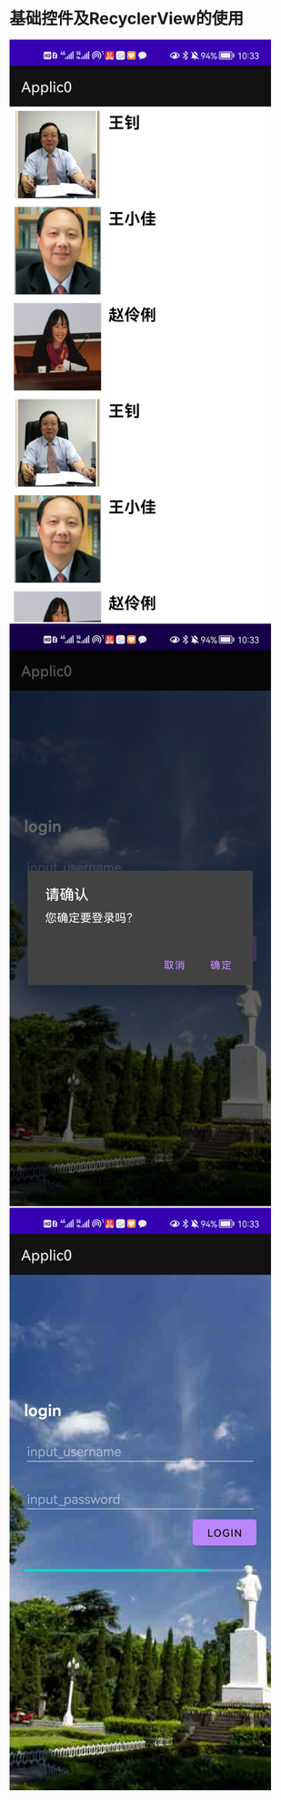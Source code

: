 基础控件及RecyclerView的使用
======
![](https://github.com/orrschach/ApplicAndroid/raw/master/app/01.jpg)
![](https://github.com/orrschach/ApplicAndroid/raw/master/app/02.jpg)
![](https://github.com/orrschach/ApplicAndroid/raw/master/app/03.jpg)
